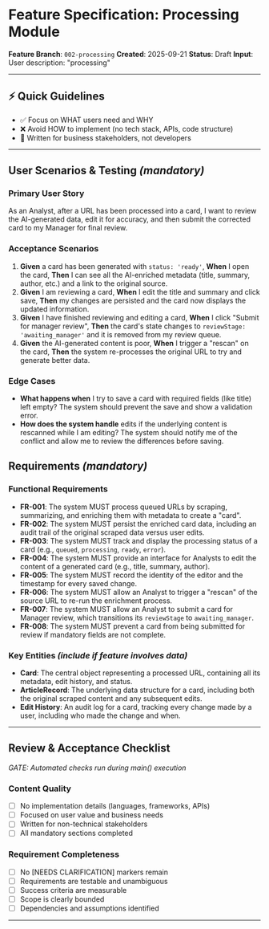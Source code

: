 # Feature Specification: Processing Module

**Feature Branch**: `002-processing`
**Created**: 2025-09-21
**Status**: Draft
**Input**: User description: "processing"

---

## ⚡ Quick Guidelines
- ✅ Focus on WHAT users need and WHY
- ❌ Avoid HOW to implement (no tech stack, APIs, code structure)
- 👥 Written for business stakeholders, not developers

---

## User Scenarios & Testing *(mandatory)*

### Primary User Story
As an Analyst, after a URL has been processed into a card, I want to review the AI-generated data, edit it for accuracy, and then submit the corrected card to my Manager for final review.

### Acceptance Scenarios
1. **Given** a card has been generated with `status: 'ready'`, **When** I open the card, **Then** I can see all the AI-enriched metadata (title, summary, author, etc.) and a link to the original source.
2. **Given** I am reviewing a card, **When** I edit the title and summary and click save, **Then** my changes are persisted and the card now displays the updated information.
3. **Given** I have finished reviewing and editing a card, **When** I click "Submit for manager review", **Then** the card's state changes to `reviewStage: 'awaiting_manager'` and it is removed from my review queue.
4. **Given** the AI-generated content is poor, **When** I trigger a "rescan" on the card, **Then** the system re-processes the original URL to try and generate better data.

### Edge Cases
- **What happens when** I try to save a card with required fields (like title) left empty? The system should prevent the save and show a validation error.
- **How does the system handle** edits if the underlying content is rescanned while I am editing? The system should notify me of the conflict and allow me to review the differences before saving.

## Requirements *(mandatory)*

### Functional Requirements
- **FR-001**: The system MUST process queued URLs by scraping, summarizing, and enriching them with metadata to create a "card".
- **FR-002**: The system MUST persist the enriched card data, including an audit trail of the original scraped data versus user edits.
- **FR-003**: The system MUST track and display the processing status of a card (e.g., `queued`, `processing`, `ready`, `error`).
- **FR-004**: The system MUST provide an interface for Analysts to edit the content of a generated card (e.g., title, summary, author).
- **FR-005**: The system MUST record the identity of the editor and the timestamp for every saved change.
- **FR-006**: The system MUST allow an Analyst to trigger a "rescan" of the source URL to re-run the enrichment process.
- **FR-007**: The system MUST allow an Analyst to submit a card for Manager review, which transitions its `reviewStage` to `awaiting_manager`.
- **FR-008**: The system MUST prevent a card from being submitted for review if mandatory fields are not complete.

### Key Entities *(include if feature involves data)*
- **Card**: The central object representing a processed URL, containing all its metadata, edit history, and status.
- **ArticleRecord**: The underlying data structure for a card, including both the original scraped content and any subsequent edits.
- **Edit History**: An audit log for a card, tracking every change made by a user, including who made the change and when.

---

## Review & Acceptance Checklist
*GATE: Automated checks run during main() execution*

### Content Quality
- [ ] No implementation details (languages, frameworks, APIs)
- [ ] Focused on user value and business needs
- [ ] Written for non-technical stakeholders
- [ ] All mandatory sections completed

### Requirement Completeness
- [ ] No [NEEDS CLARIFICATION] markers remain
- [ ] Requirements are testable and unambiguous
- [ ] Success criteria are measurable
- [ ] Scope is clearly bounded
- [ ] Dependencies and assumptions identified

---
